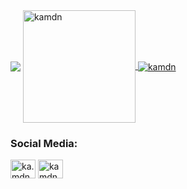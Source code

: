 <img align="center" src="https://user-images.githubusercontent.com/109771015/185648519-4d837603-2a2f-4ea1-9029-020cecd4e74c.jpg">

<a href="https://github.com/kamdn">
  <img align="center" height="180em" src="https://github-readme-stats.vercel.app/api?username=kamdn&show_icons=true&bg_color=424242&title_color=fd5901&icon_color=fd5901&text_color=fff&include_all_commits=true&count_private=true" alt="kamdn" />
</a>
<a href="https://github.com/kamdn">
  <img align="center" src="https://github-readme-stats.vercel.app/api/top-langs?username=kamdn&show_icons=true&layout=compact&langs_count=7&&bg_color=424242&title_color=fd5901&text_color=fff" alt="kamdn" />
</a>

<h3>Social Media:</h3>

<p>
<a href="https://instagram.com/ka.mdn" target="blank"><img align="center" src="https://raw.githubusercontent.com/rahuldkjain/github-profile-readme-generator/master/src/images/icons/Social/instagram.svg" alt="ka.mdn" height="30" width="40" /></a>
<a href="https://linkedin.com/in/kamdn" target="blank"><img align="center" src="https://raw.githubusercontent.com/rahuldkjain/github-profile-readme-generator/master/src/images/icons/Social/linked-in-alt.svg" alt="kamdn" height="30" width="40" /></a>
</p>
